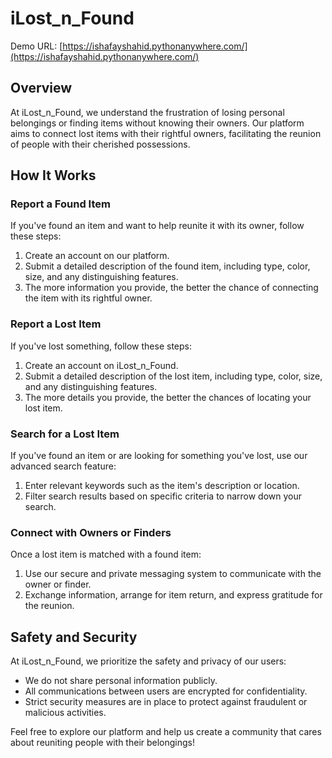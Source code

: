 # iLost_n_Found

Demo URL: [https://ishafayshahid.pythonanywhere.com/](https://ishafayshahid.pythonanywhere.com/)

## Overview

At iLost_n_Found, we understand the frustration of losing personal belongings or finding items without knowing their owners. Our platform aims to connect lost items with their rightful owners, facilitating the reunion of people with their cherished possessions.

## How It Works

### Report a Found Item

If you've found an item and want to help reunite it with its owner, follow these steps:

1. Create an account on our platform.
2. Submit a detailed description of the found item, including type, color, size, and any distinguishing features.
3. The more information you provide, the better the chance of connecting the item with its rightful owner.

### Report a Lost Item

If you've lost something, follow these steps:

1. Create an account on iLost_n_Found.
2. Submit a detailed description of the lost item, including type, color, size, and any distinguishing features.
3. The more details you provide, the better the chances of locating your lost item.

### Search for a Lost Item

If you've found an item or are looking for something you've lost, use our advanced search feature:

1. Enter relevant keywords such as the item's description or location.
2. Filter search results based on specific criteria to narrow down your search.

### Connect with Owners or Finders

Once a lost item is matched with a found item:

1. Use our secure and private messaging system to communicate with the owner or finder.
2. Exchange information, arrange for item return, and express gratitude for the reunion.

## Safety and Security

At iLost_n_Found, we prioritize the safety and privacy of our users:

- We do not share personal information publicly.
- All communications between users are encrypted for confidentiality.
- Strict security measures are in place to protect against fraudulent or malicious activities.

Feel free to explore our platform and help us create a community that cares about reuniting people with their belongings!

